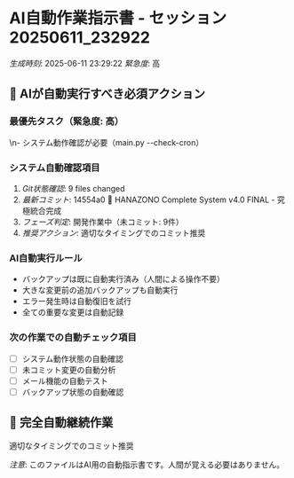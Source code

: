 # AI自動作業指示書 - セッション20250611_232922

*生成時刻*: 2025-06-11 23:29:22
*緊急度*: 高

## 🤖 AIが自動実行すべき必須アクション

### 最優先タスク（緊急度: 高）
\n- システム動作確認が必要（main.py --check-cron）

### システム自動確認項目
1. *Git状態確認*: 9 files changed
2. *最新コミット*: 14554a0 🎉 HANAZONO Complete System v4.0 FINAL - 究極統合完成
3. *フェーズ判定*: 開発作業中（未コミット: 9件）
4. *推奨アクション*: 適切なタイミングでのコミット推奨

### AI自動実行ルール
- バックアップは既に自動実行済み（人間による操作不要）
- 大きな変更前の追加バックアップも自動実行
- エラー発生時は自動復旧を試行
- 全ての重要な変更は自動記録

### 次の作業での自動チェック項目
- [ ] システム動作状態の自動確認
- [ ] 未コミット変更の自動分析
- [ ] メール機能の自動テスト
- [ ] バックアップ状態の自動確認

## 🔄 完全自動継続作業
適切なタイミングでのコミット推奨

*注意*: このファイルはAI用の自動指示書です。人間が覚える必要はありません。
